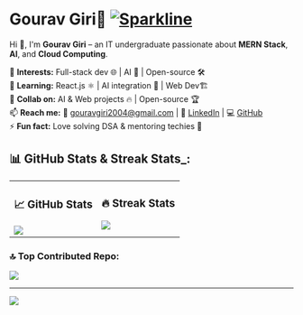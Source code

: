 # Gourav Giri💫 [![Sparkline](https://stars.medv.io/Naereen/badges.svg)](https://stars.medv.io/Naereen/badges)
Hi 👋, I'm **Gourav Giri** – an IT undergraduate passionate about **MERN Stack**, **AI**, and **Cloud Computing**.  

👀 **Interests:** Full-stack dev 🌐 | AI 🤖 | Open-source 🛠️  
🌱 **Learning:** React.js ⚛️ | AI integration 🤖 | Web Dev🏗️  
💞️ **Collab on:** AI & Web projects 🔥 | Open-source 🏆  
📫 **Reach me:** 📧 gouravgiri2004@gmail.com | 🔗 [LinkedIn](https://www.linkedin.com/in/gouravgiri2004/) | 💻 [GitHub](https://github.com/gouravgithub7710)  
⚡ **Fun fact:** Love solving DSA & mentoring techies 🚀  

## 📊 GitHub Stats & Streak Stats_:


<table>
  <tr>
    <td valign="top">
      <h3>📈 GitHub Stats</h3>
      <img src="https://github-readme-stats.vercel.app/api?username=gouravgithub7710&theme=midnight-purple&hide_border=false&include_all_commits=false&count_private=false" />
    </td>
    <td valign="top">
      <h3>🔥 Streak Stats</h3>
      <img src="https://nirzak-streak-stats.vercel.app/?user=gouravgithub7710&theme=midnight-purple&hide_border=false" />
    </td>
  </tr>
</table>

### 🔝 Top Contributed Repo:
![](https://github-contributor-stats.vercel.app/api?username=gouravgithub7710&limit=5&theme=nightowl&combine_all_yearly_contributions=true)  

---
[![](https://visitcount.itsvg.in/api?id=gouravgithub7710&icon=1&color=6)](https://visitcount.itsvg.in)  

<!-- Proudly created with GPRM ( https://gprm.itsvg.in ) -->
